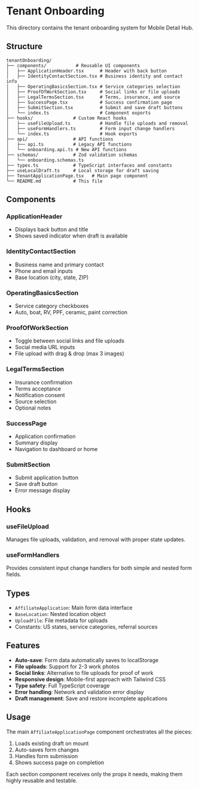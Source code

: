 # Tenant Onboarding

This directory contains the tenant onboarding system for Mobile Detail Hub.

## Structure

```
tenantOnboarding/
├── components/           # Reusable UI components
│   ├── ApplicationHeader.tsx      # Header with back button
│   ├── IdentityContactSection.tsx # Business identity and contact info
│   ├── OperatingBasicsSection.tsx # Service categories selection
│   ├── ProofOfWorkSection.tsx     # Social links or file uploads
│   ├── LegalTermsSection.tsx      # Terms, insurance, and source
│   ├── SuccessPage.tsx            # Success confirmation page
│   ├── SubmitSection.tsx          # Submit and save draft buttons
│   └── index.ts                   # Component exports
├── hooks/               # Custom React hooks
│   ├── useFileUpload.ts           # Handle file uploads and removal
│   ├── useFormHandlers.ts         # Form input change handlers
│   └── index.ts                   # Hook exports
├── api/                 # API functions
│   ├── api.ts           # Legacy API functions
│   └── onboarding.api.ts # New API functions
├── schemas/             # Zod validation schemas
│   └── onboarding.schemas.ts
├── types.ts             # TypeScript interfaces and constants
├── useLocalDraft.ts     # Local storage for draft saving
├── TenantApplicationPage.tsx   # Main page component
└── README.md            # This file
```

## Components

### ApplicationHeader
- Displays back button and title
- Shows saved indicator when draft is available

### IdentityContactSection
- Business name and primary contact
- Phone and email inputs
- Base location (city, state, ZIP)

### OperatingBasicsSection
- Service category checkboxes
- Auto, boat, RV, PPF, ceramic, paint correction

### ProofOfWorkSection
- Toggle between social links and file uploads
- Social media URL inputs
- File upload with drag & drop (max 3 images)

### LegalTermsSection
- Insurance confirmation
- Terms acceptance
- Notification consent
- Source selection
- Optional notes

### SuccessPage
- Application confirmation
- Summary display
- Navigation to dashboard or home

### SubmitSection
- Submit application button
- Save draft button
- Error message display

## Hooks

### useFileUpload
Manages file uploads, validation, and removal with proper state updates.

### useFormHandlers
Provides consistent input change handlers for both simple and nested form fields.

## Types

- `AffiliateApplication`: Main form data interface
- `BaseLocation`: Nested location object
- `UploadFile`: File metadata for uploads
- Constants: US states, service categories, referral sources

## Features

- **Auto-save**: Form data automatically saves to localStorage
- **File uploads**: Support for 2-3 work photos
- **Social links**: Alternative to file uploads for proof of work
- **Responsive design**: Mobile-first approach with Tailwind CSS
- **Type safety**: Full TypeScript coverage
- **Error handling**: Network and validation error display
- **Draft management**: Save and restore incomplete applications

## Usage

The main `AffiliateApplicationPage` component orchestrates all the pieces:

1. Loads existing draft on mount
2. Auto-saves form changes
3. Handles form submission
4. Shows success page on completion

Each section component receives only the props it needs, making them highly reusable and testable.
